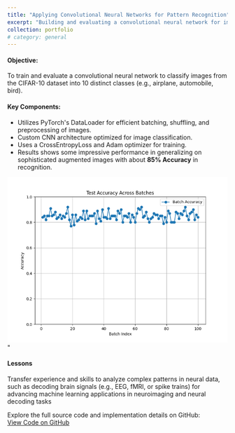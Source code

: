 ```yaml
---
title: "Applying Convolutional Neural Networks for Pattern Recognition"
excerpt: "Building and evaluating a convolutional neural network for image classification on the CIFAR-10 dataset. Also applicable in decoding neural signals like EMG<br/><img src='/images/portfolio/cifar_10_recog_cnn/aug_cifar10_data_01.png'>"
collection: portfolio
# category: general
---
```


#### Objective: 
To train and evaluate a convolutional neural network to classify images from the CIFAR-10 dataset into 10 distinct classes (e.g., airplane, automobile, bird).

#### Key Components:
- Utilizes PyTorch's DataLoader for efficient batching, shuffling, and preprocessing of images.
- Custom CNN architecture optimized for image classification.
- Uses a CrossEntropyLoss and Adam optimizer for training.
- Results shows some impressive performance in generalizing on sophisticated augmented images with about **85% Accuracy** in recognition.

<img src='/images/portfolio/cifar_10_recog_cnn/accuracy_trend_01.png'>" 


#### Lessons 
Transfer experience and skills to analyze complex patterns in neural data, such as decoding brain signals (e.g., EEG, fMRI, or spike trains) for advancing machine learning applications in neuroimaging and neural decoding tasks

Explore the full source code and implementation details on GitHub:  
[View Code on GitHub](https://github.com/CaptainJamesMaximus/machine_learning_ai/tree/main/image_recognition_with_convolutional_nn)